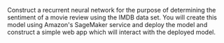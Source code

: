 Construct a recurrent neural network for the purpose of determining the sentiment of a movie review using the IMDB data set. You will create this model using Amazon's SageMaker service and deploy the model and construct a simple web app which will interact with the deployed model.
